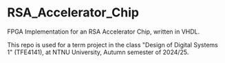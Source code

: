# RSA_Accelerator_Chip
FPGA Implementation for an RSA Accelerator Chip, written in VHDL.

This repo is used for a term project in the class "Design of Digital Systems 1" (TFE4141), at NTNU University, Autumn semester of 2024/25.
